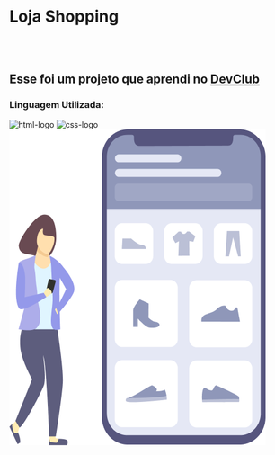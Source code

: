 <h1>Loja Shopping</h1>
<br>
<br>
<h2>Esse foi um projeto que aprendi no <a href="htpps://rodolfomori.com.br/devclub">DevClub</a></h2>
<h3>Linguagem Utilizada:</h3> 
<img src="https://img.shields.io/badge/HTML-239120?style=for-the-badge&logo=html5&logoColor=white" alt="html-logo" />
<img src="https://img.shields.io/badge/CSS-239120?&style=for-the-badge&logo=css3&logoColor=white" alt="css-logo" />
<img src="https://github.com/fabiweb/Loja-Shopping/blob/master/img.png?raw=true"/>
